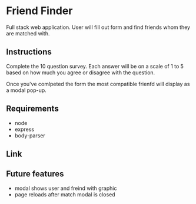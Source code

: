 # Friend Finder
Full stack web application. User will fill out form and find friends whom they are matched with.

## Instructions
Complete the 10 question survey. Each answer will be on a scale of 1 to 5 based on how much you agree or disagree with the question.  

Once you've comlpeted the form the most compatible frienfd will display as a modal pop-up.

## Requirements
* node
* express
* body-parser

## Link

## Future features
* modal shows user and freind with graphic
* page reloads after match modal is closed
